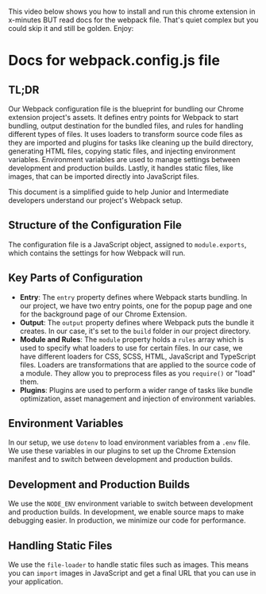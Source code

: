 This video below shows you how to install and run this chrome extension in x-minutes
BUT read docs for the webpack file. That's quiet complex but you could skip it and still be golden.
Enjoy:

# Docs for webpack.config.js file

## TL;DR

Our Webpack configuration file is the blueprint for bundling our Chrome extension project's assets. It defines entry points for Webpack to start bundling, output destination for the bundled files, and rules for handling different types of files. It uses loaders to transform source code files as they are imported and plugins for tasks like cleaning up the build directory, generating HTML files, copying static files, and injecting environment variables. Environment variables are used to manage settings between development and production builds. Lastly, it handles static files, like images, that can be imported directly into JavaScript files.

This document is a simplified guide to help Junior and Intermediate developers understand our project's Webpack setup.

## Structure of the Configuration File

The configuration file is a JavaScript object, assigned to `module.exports`, which contains the settings for how Webpack will run.

## Key Parts of Configuration

- **Entry**: The `entry` property defines where Webpack starts bundling. In our project, we have two entry points, one for the popup page and one for the background page of our Chrome Extension.
- **Output**: The `output` property defines where Webpack puts the bundle it creates. In our case, it's set to the `build` folder in our project directory.
- **Module and Rules**: The `module` property holds a `rules` array which is used to specify what loaders to use for certain files. In our case, we have different loaders for CSS, SCSS, HTML, JavaScript and TypeScript files. Loaders are transformations that are applied to the source code of a module. They allow you to preprocess files as you `require()` or "load" them.
- **Plugins**: Plugins are used to perform a wider range of tasks like bundle optimization, asset management and injection of environment variables.

## Environment Variables

In our setup, we use `dotenv` to load environment variables from a `.env` file. We use these variables in our plugins to set up the Chrome Extension manifest and to switch between development and production builds.

## Development and Production Builds

We use the `NODE_ENV` environment variable to switch between development and production builds. In development, we enable source maps to make debugging easier. In production, we minimize our code for performance.

## Handling Static Files

We use the `file-loader` to handle static files such as images. This means you can `import` images in JavaScript and get a final URL that you can use in your application.
